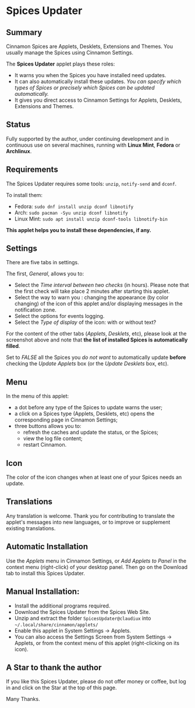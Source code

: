 # Spices Updater

## Summary

Cinnamon Spices are Applets, Desklets, Extensions and Themes. You usually manage the Spices using Cinnamon Settings.

The **Spices Updater** applet plays these roles:

  * It warns you when the Spices you have installed need updates.
  * It can also automatically install these updates. _You can specify which types of Spices or precisely which Spices can be updated automatically._
  * It gives you direct access to Cinnamon Settings for Applets, Desklets, Extensions and Themes.

## Status

Fully supported by the author, under continuing development and in continuous use on several machines, running with **Linux Mint**, **Fedora** or **Archlinux**.

## Requirements

The Spices Updater requires some tools: ```unzip```, ```notify-send``` and ```dconf```.

To install them:

  * Fedora: ```sudo dnf install unzip dconf libnotify```
  * Arch: ```sudo pacman -Syu unzip dconf libnotify```
  * Linux Mint: ```sudo apt install unzip dconf-tools libnotify-bin```

**This applet helps you to install these dependencies, if any.**

## Settings

There are five tabs in settings.

The first, _General_, allows you to:

  * Select the _Time interval between two checks_ (in hours). Please note that the first check will take place 2 minutes after starting this applet.
  * Select the way to warn you : changing the appearance (by color changing) of the icon of this applet and/or displaying messages in the notification zone.
  * Select the options for events logging.
  * Select the _Type of display_ of the icon: with or without text?

For the content of the other tabs (_Applets_, _Desklets_, etc), please look  at the screenshot above and note that **the list of installed Spices is automatically filled**.

Set to _FALSE_ all the Spices you _do not want_ to automatically update **before** checking the _Update Applets_ box (or the _Update Desklets_ box, etc).

## Menu

In the menu of this applet:

  * a dot before any type of the Spices to update warns the user;
  * a click on a Spices type (Applets, Desklets, etc) opens the corresponding page in Cinnamon Settings;
  * three buttons allows you to:
    * refresh the caches and update the status, or the Spices;
    * view the log file content;
    * restart Cinnamon.

## Icon

The color of the icon changes when at least one of your Spices needs an update.

## Translations

Any translation is welcome. Thank you for contributing to translate the applet's messages into new languages, or to improve or supplement existing translations.

## Automatic Installation

Use the _Applets_ menu in Cinnamon Settings, or _Add Applets to Panel_ in the context menu (right-click) of your desktop panel. Then go on the Download tab to install this Spices Updater.

## Manual Installation:

   * Install the additional programs required.
   * Download the Spices Updater from the Spices Web Site.
   * Unzip and extract the folder ```SpicesUpdater@claudiux``` into ```~/.local/share/cinnamon/applets/```
   * Enable this applet in System Settings -> Applets.
   * You can also access the Settings Screen from System Settings -> Applets, or from the context menu of this applet (right-clicking on its icon).

## A Star to thank the author

If you like this Spices Updater, please do not offer money or coffee, but log in and click on the Star at the top of this page.

Many Thanks.